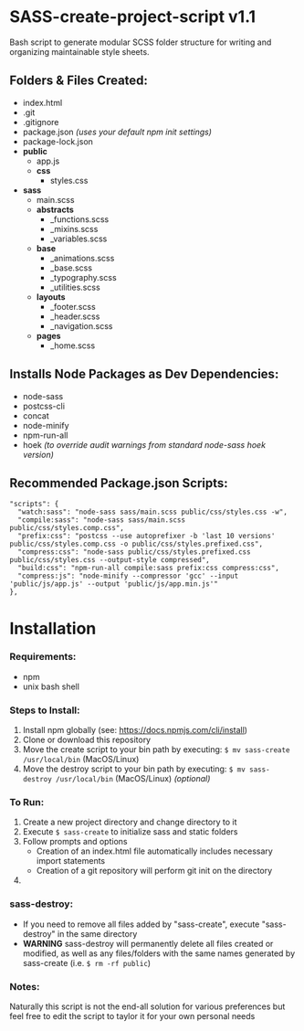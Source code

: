 # SASS-create-project-script v1.1
Bash script to generate modular SCSS folder structure for writing and organizing maintainable style sheets.  

## Folders & Files Created:
- index.html
- .git
- .gitignore
- package.json _(uses your default npm init settings)_
- package-lock.json  
- **public**  
    - app.js  
    - **css**  
        - styles.css  
- **sass**
    - main.scss
    - **abstracts**  
        - _functions.scss  
        - _mixins.scss  
        - _variables.scss  
    - **base**  
        - _animations.scss  
        - _base.scss  
        - _typography.scss  
        - _utilities.scss  
    - **layouts**  
        - _footer.scss  
        - _header.scss  
        - _navigation.scss  
    - **pages**  
        - _home.scss
        
## Installs Node Packages as Dev Dependencies:
- node-sass
- postcss-cli
- concat
- node-minify
- npm-run-all
- hoek _(to override audit warnings from standard node-sass hoek version)_

## Recommended Package.json Scripts:
    "scripts": {
      "watch:sass": "node-sass sass/main.scss public/css/styles.css -w",
      "compile:sass": "node-sass sass/main.scss public/css/styles.comp.css",
      "prefix:css": "postcss --use autoprefixer -b 'last 10 versions' public/css/styles.comp.css -o public/css/styles.prefixed.css",
      "compress:css": "node-sass public/css/styles.prefixed.css public/css/styles.css --output-style compressed",
      "build:css": "npm-run-all compile:sass prefix:css compress:css",
      "compress:js": "node-minify --compressor 'gcc' --input 'public/js/app.js' --output 'public/js/app.min.js'"
    },

# Installation
### Requirements:
  - npm
  - unix bash shell

### Steps to Install:
1. Install npm globally (see: https://docs.npmjs.com/cli/install)
2. Clone or download this repository
3. Move the create script to your bin path by executing: `$ mv sass-create /usr/local/bin` (MacOS/Linux)
4. Move the destroy script to your bin path by executing: `$ mv sass-destroy /usr/local/bin` (MacOS/Linux) _(optional)_

### To Run:
1. Create a new project directory and change directory to it
2. Execute `$ sass-create` to initialize sass and static folders
3. Follow prompts and options
    - Creation of an index.html file automatically includes necessary import statements
    - Creation of a git repository will perform git init on the directory
4. 

### sass-destroy:
- If you need to remove all files added by "sass-create", execute "sass-destroy" in the same directory
- **WARNING** sass-destroy will permanently delete all files created or modified, as well as any files/folders with the same names generated by sass-create (i.e. `$ rm -rf public`)

### Notes:
Naturally this script is not the end-all solution for various preferences but feel free to edit the script to taylor it for your own personal needs
